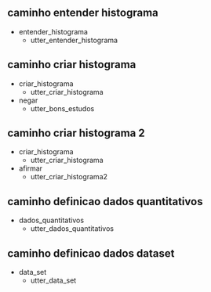 ## caminho entender histograma
* entender_histograma
    - utter_entender_histograma

## caminho criar histograma
* criar_histograma
    - utter_criar_histograma
* negar
    - utter_bons_estudos

## caminho criar histograma 2
* criar_histograma
    - utter_criar_histograma
* afirmar
    - utter_criar_histograma2

## caminho definicao dados quantitativos
* dados_quantitativos
    - utter_dados_quantitativos

## caminho definicao dados dataset
* data_set
    - utter_data_set
